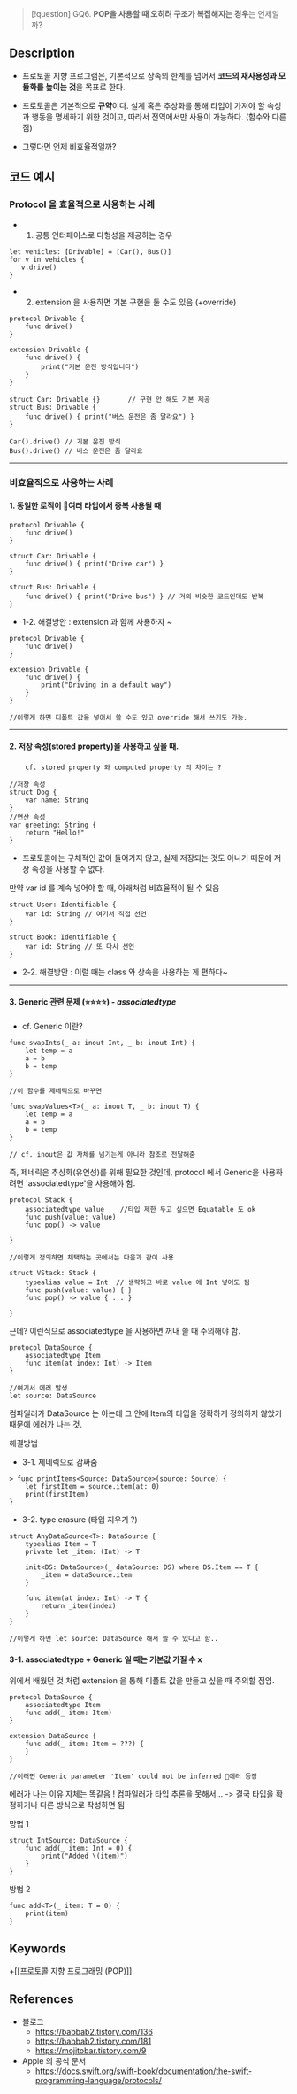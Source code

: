 >[!question]
>GQ6. **POP을 사용할 때 오히려 구조가 복잡해지는 경우**는 언제일까?

## Description
- 프로토콜 지향 프로그램은, 기본적으로 상속의 한계를 넘어서 **코드의 재사용성과 모듈화를 높이는 것**을 목표로 한다. 
- 프로토콜은 기본적으로 **규약**이다. 설계 혹은 추상화를 통해 타입이 가져야 할 속성과 행동을 명세하기 위한 것이고, 따라서 전역에서만 사용이 가능하다. (함수와 다른 점)

- 그렇다면 언제 비효율적일까? 


## 코드 예시
### Protocol 을 효율적으로 사용하는 사례 
- 1. 공통 인터페이스로 다형성을 제공하는 경우
 ```
 let vehicles: [Drivable] = [Car(), Bus()]
for v in vehicles {
    v.drive()
}
```
- 2. extension 을 사용하면 기본 구현을 둘 수도 있음 (+override)
```
protocol Drivable {
    func drive()
}

extension Drivable {
    func drive() {
        print("기본 운전 방식입니다")
    }
}

struct Car: Drivable {}       // 구현 안 해도 기본 제공
struct Bus: Drivable {
    func drive() { print("버스 운전은 좀 달라요") }
}

Car().drive() // 기본 운전 방식
Bus().drive() // 버스 운전은 좀 달라요

```
***
### 비효율적으로 사용하는 사례
#### 1. 동일한 로직이 여러 타입에서 중복 사용될 때 
~~~
protocol Drivable {
    func drive()
}

struct Car: Drivable {
    func drive() { print("Drive car") }
}

struct Bus: Drivable {
    func drive() { print("Drive bus") } // 거의 비슷한 코드인데도 반복
}

~~~
* 1-2. 해결방안 : extension 과 함께 사용하자 ~ 
~~~
protocol Drivable {
    func drive()
}

extension Drivable {
    func drive() {
        print("Driving in a default way")
    }
}

//이렇게 하면 디폴트 값을 넣어서 쓸 수도 있고 override 해서 쓰기도 가능. 
~~~
***
#### 2. 저장 속성(stored property)을 사용하고 싶을 때. 
		cf. stored property 와 computed property 의 차이는 ? 
```
//저장 속성
struct Dog {
    var name: String
}
//연산 속성
var greeting: String {
    return "Hello!"
}
```
- 프로토콜에는 구체적인 값이 들어가지 않고, 실제 저장되는 것도 아니기 때문에 저장 속성을 사용할 수 없다. 

만약 var id 를 계속 넣어야 할 때, 아래처럼 비효율적이 될 수 있음 
~~~
struct User: Identifiable {
    var id: String // 여기서 직접 선언
}

struct Book: Identifiable {
    var id: String // 또 다시 선언
}

~~~
* 2-2. 해결방안 : 이럴 때는 class 와 상속을 사용하는 게 편하다~ 
***
#### 3. Generic 관련 문제 (⭐️⭐️⭐️⭐️) - *associatedtype*
- cf. Generic 이란? 
~~~
func swapInts(_ a: inout Int, _ b: inout Int) {
    let temp = a
    a = b
    b = temp
}

//이 함수를 제네릭으로 바꾸면 

func swapValues<T>(_ a: inout T, _ b: inout T) {
    let temp = a
    a = b
    b = temp
}

// cf. inout은 값 자체를 넘기는게 아니라 참조로 전달해줌
~~~

즉, 제네릭은 추상화(유연성)를 위해 필요한 것인데, protocol 에서 Generic을 사용하려면 'associatedtype'을 사용해야 함. 

~~~
protocol Stack {
	associatedtype value    //타입 제한 두고 싶으면 Equatable 도 ok
    func push(value: value)
    func pop() -> value

}

//이렇게 정의하면 채택하는 곳에서는 다음과 같이 사용

struct VStack: Stack {
	typealias value = Int  // 생략하고 바로 value 에 Int 넣어도 됨
    func push(value: value) { }
    func pop() -> value { ... }

}

~~~

근데? 이런식으로 associatedtype 을 사용하면 꺼내 쓸 때 주의해야 함. 
~~~
protocol DataSource {
    associatedtype Item
    func item(at index: Int) -> Item
}

//여기서 에러 발생
let source: DataSource
~~~
컴파일러가 DataSource 는 아는데 그 안에 Item의 타입을 정확하게 정의하지 않았기 때문에 에러가 나는 것. 

해결방법
- 3-1. 제네릭으로 감싸줌
~~~
> func printItems<Source: DataSource>(source: Source) {
    let firstItem = source.item(at: 0)
    print(firstItem)
}
~~~

- 3-2. type erasure (타입 지우기 ?)
~~~
struct AnyDataSource<T>: DataSource {
    typealias Item = T
    private let _item: (Int) -> T

    init<DS: DataSource>(_ dataSource: DS) where DS.Item == T {
        _item = dataSource.item
    }

    func item(at index: Int) -> T {
        return _item(index)
    }
}

//이렇게 하면 let source: DataSource 해서 쓸 수 있다고 함..
~~~

#### 3-1. associatedtype + Generic 일 때는 기본값 가질 수 x 
위에서 배웠던 것 처럼 extension 을 통해 디폴트 값을 만들고 싶을 때 주의할 점임. 
~~~
protocol DataSource {
    associatedtype Item
    func add(_ item: Item)
}

extension DataSource {
    func add(_ item: Item = ???) {
    }
}

//이러면 Generic parameter 'Item' could not be inferred 에러 등장
~~~

에러가 나는 이유 자체는 똑같음 ! 
컴파일러가 타입 추론을 못해서... -> 결국 타입을 확정하거나 다른 방식으로 작성하면 됨

방법 1 
~~~
struct IntSource: DataSource {
    func add(_ item: Int = 0) {
        print("Added \(item)")
    }
}
~~~
방법 2
~~~
func add<T>(_ item: T = 0) {
    print(item)
}
~~~

## Keywords
+[[프로토콜 지향 프로그래밍 (POP)]]
 
## References
- 블로그 
	- https://babbab2.tistory.com/136
	- https://babbab2.tistory.com/181
	- https://mojitobar.tistory.com/9
- Apple 의 공식 문서 
	- https://docs.swift.org/swift-book/documentation/the-swift-programming-language/protocols/